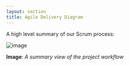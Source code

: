 ```yaml
---
layout: section
title: Agile Delivery Diagram
---
```


A high level summary of our Scrum process:

![image](http://way.wunder.co.uk/public/images/project-workflow.png)

**Image**: <i>A summary view of the project workflow</i>